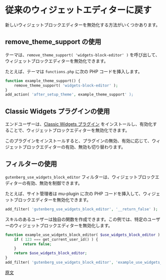 <!--
# Restoring the classic Widgets Editor
 -->
# 従来のウィジェットエディターに戻す

<!--
There are several ways to disable the new Widgets Block Editor.
 -->
新しいウィジェットブロックエディターを無効化する方法がいくつかあります。

<!--
## Using `remove_theme_support`
 -->
## remove_theme_support の使用

<!--
Themes may disable the Widgets Block Editor by calling `remove_theme_support( 'widgets-block-editor' )`.
 -->
テーマは、`remove_theme_support( 'widgets-block-editor' )` を呼び出して、ウィジェットブロックエディターを無効化できます。

<!--
For example, a theme may have the following PHP code in `functions.php`.
 -->
たとえば、テーマは `functions.php` に次の PHP コードを挿入します。

```php
function example_theme_support() {
	remove_theme_support( 'widgets-block-editor' );
}
add_action( 'after_setup_theme', example_theme_support' );
```

<!--
## Using the Classic Widgets plugin
 -->
## Classic Widgets プラグインの使用

<!--
End users may disable the Widgets Block Editor by installing and activating the [Classic Widgets plugin](https://wordpress.org/plugins/classic-widgets/).
 -->
エンドユーザーは、[Classic Widgets プラグイン](https://ja.wordpress.org/plugins/classic-widgets/) をインストールし、有効化することで、ウィジェットブロックエディターを無効化できます。

<!--
With this plugin installed, the Widgets Block Editor can be toggled on and off by deactivating and activating the plugin.
 -->
このプラグインをインストールすると、プラグインの無効、有効に応じて、ウィジェットブロックエディターの有効、無効も切り替わります。

<!--
## Using a filter
 -->
## フィルターの使用

<!--
the `gutenberg_use_widgets_block_editor` filter controls whether or not the Widgets Block Editor is enabled.
 -->
`gutenberg_use_widgets_block_editor` フィルターは、ウィジェットブロックエディターの有効、無効を制御できます。

<!--
For example, a site administrator may include the following PHP code in a mu-plugin to disable the Widgets Block Editor.
 -->
たとえば、サイト管理者は mu-plugin に次の PHP コードを挿入して、ウィジェットブロックエディターを無効化できます。

```php
add_filter( 'gutenberg_use_widgets_block_editor', '__return_false' );
```
<!--
For more advanced uses, you may supply your own function. In this example, the Widgets Block Editor is disabled for a specific user.
 -->
スキルのあるユーザーは独自の関数を作成できます。この例では、特定のユーザーのウィジェットブロックエディターを無効化します。

```php
function example_use_widgets_block_editor( $use_widgets_block_editor ) {
	if ( 123 === get_current_user_id() ) {
		return false;
	}
	return $use_widgets_block_editor;
}
add_filter( 'gutenberg_use_widgets_block_editor', 'example_use_widgets_block_editor' );
```

[原文](https://github.com/WordPress/gutenberg/blob/trunk/docs/how-to-guides/widgets/opting-out.md)
